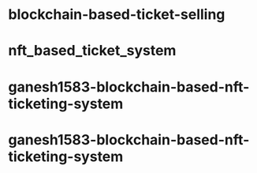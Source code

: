 # blockchain-based-ticket-selling
# nft_based_ticket_system
# ganesh1583-blockchain-based-nft-ticketing-system
# ganesh1583-blockchain-based-nft-ticketing-system
